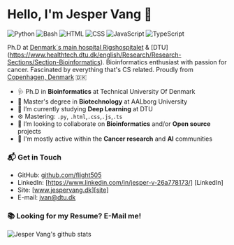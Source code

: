 # Hello, I'm Jesper Vang 👋

![Python](https://img.shields.io/badge/Python-Intermediate-yellow)
![Bash](https://img.shields.io/badge/Bash-Intermediate-black)
![HTML](https://img.shields.io/badge/HTML-Expert-orange)
![CSS](https://img.shields.io/badge/CSS-Expert-blue)
![JavaScript](https://img.shields.io/badge/JavaScript-Expert-yellow)
![TypeScript](https://img.shields.io/badge/TypeScript-Intermediate-lightgrey)

Ph.D at [Denmark´s main hospital Rigshospitalet](https://www.rigshospitalet.dk/afdelinger-og-klinikker/julianemarie/boerneungeafdelingen/bonkolab/om-bonkolab/Sider/om-laboratoriet.aspx) & [DTU] (https://www.healthtech.dtu.dk/english/Research/Research-Sections/Section-Bioinformatics). Bioinformatics enthusiast with passion for cancer. Fascinated by everything that's CS related. Proudly from [Copenhagen, Denmark](https://goo.gl/maps/kbuRd1LV8nePn6Ys8) 🇩🇰

- 🩺 Ph.D in **Bioinformatics** at Technical University Of Denmark
- 🔭 Master's degree in **Biotechnology** at AALborg University
- 🌱 I’m currently studying **Deep Learning** at DTU
- ⚙️ Mastering: `.py`, `.html`,`.css`,`.js`,`.ts`
- 👯 I’m looking to collaborate on **Bioinformatics** and/or **Open source** projects
- 💬 I'm mostly active within the **Cancer research** and **AI** communities

### 📬 Get in Touch

- GitHub: [github.com/flight505][github]
- LinkedIn: [https://www.linkedin.com/in/jesper-v-26a778173/] [LinkedIn]
- Site: [www.jespervang.dk][site]
- E-mail: jvan@dtu.dk

### 📚 Looking for my Resume? E-Mail me!

![Jesper Vang's github stats](https://github-readme-stats.vercel.app/api?username=flight505&show_icons=true&hide_border=true)

[github]: https://github.com/flight505
[site]: https://jespervang.dk
